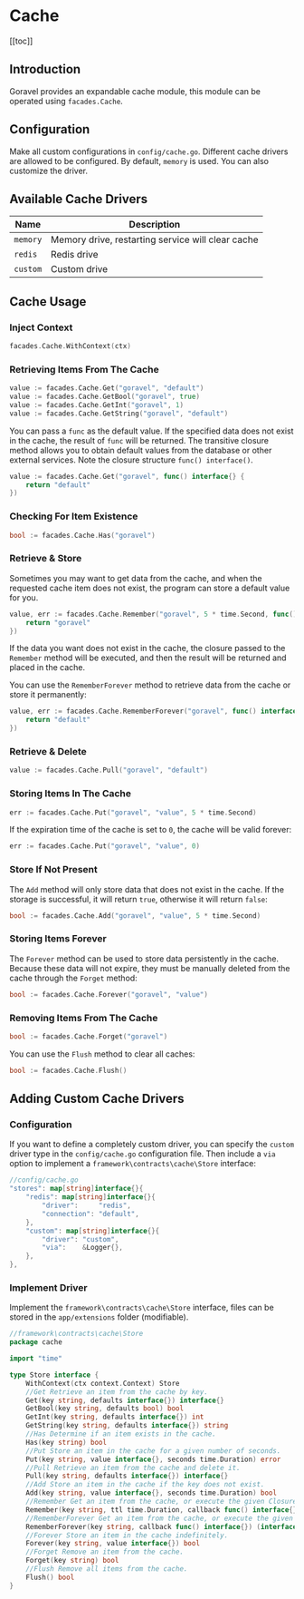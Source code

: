 # Cache

[[toc]]

## Introduction

Goravel provides an expandable cache module, this module can be operated using `facades.Cache`.

## Configuration

Make all custom configurations in `config/cache.go`. Different cache drivers are allowed to be configured. By default, `memory` is used. You can also customize the driver.

## Available Cache Drivers

| Name     | Description  |
| -------- | ------------ |
| `memory` | Memory drive, restarting service will clear cache |
| `redis`  | Redis drive  |
| `custom` | Custom drive |

## Cache Usage

### Inject Context

```go
facades.Cache.WithContext(ctx)
```

### Retrieving Items From The Cache

```go
value := facades.Cache.Get("goravel", "default")
value := facades.Cache.GetBool("goravel", true)
value := facades.Cache.GetInt("goravel", 1)
value := facades.Cache.GetString("goravel", "default")
```

You can pass a `func` as the default value. If the specified data does not exist in the cache, the result of `func` will be returned. The transitive closure method allows you to obtain default values from the database or other external services. Note the closure structure `func() interface()`.

```go
value := facades.Cache.Get("goravel", func() interface{} {
    return "default"
})
```

### Checking For Item Existence

```go
bool := facades.Cache.Has("goravel")
```

### Retrieve & Store

Sometimes you may want to get data from the cache, and when the requested cache item does not exist, the program can store a default value for you.

```go
value, err := facades.Cache.Remember("goravel", 5 * time.Second, func() interface{} {
    return "goravel"
})
```

If the data you want does not exist in the cache, the closure passed to the `Remember` method will be executed, and then the result will be returned and placed in the cache.

You can use the `RememberForever` method to retrieve data from the cache or store it permanently:

```go
value, err := facades.Cache.RememberForever("goravel", func() interface{} {
    return "default"
})
```

### Retrieve & Delete

```go
value := facades.Cache.Pull("goravel", "default")
```

### Storing Items In The Cache

```go
err := facades.Cache.Put("goravel", "value", 5 * time.Second)
```

If the expiration time of the cache is set to `0`, the cache will be valid forever:

```go
err := facades.Cache.Put("goravel", "value", 0)
```

### Store If Not Present

The `Add` method will only store data that does not exist in the cache. If the storage is successful, it will return `true`, otherwise it will return `false`:

```go
bool := facades.Cache.Add("goravel", "value", 5 * time.Second)
```

### Storing Items Forever

The `Forever` method can be used to store data persistently in the cache. Because these data will not expire, they must be manually deleted from the cache through the `Forget` method:

```go
bool := facades.Cache.Forever("goravel", "value")
```

### Removing Items From The Cache

```go
bool := facades.Cache.Forget("goravel")
```

You can use the `Flush` method to clear all caches:

```go
bool := facades.Cache.Flush()
```

## Adding Custom Cache Drivers

### Configuration

If you want to define a completely custom driver, you can specify the `custom` driver type in the `config/cache.go` configuration file.
Then include a `via` option to implement a `framework\contracts\cache\Store` interface:

```go
//config/cache.go
"stores": map[string]interface{}{
    "redis": map[string]interface{}{
        "driver":     "redis",
        "connection": "default",
    },
    "custom": map[string]interface{}{
        "driver": "custom",
        "via":    &Logger{},
    },
},
```

### Implement Driver

Implement the `framework\contracts\cache\Store` interface, files can be stored in the `app/extensions` folder (modifiable).

```go
//framework\contracts\cache\Store
package cache

import "time"

type Store interface {
    WithContext(ctx context.Context) Store
    //Get Retrieve an item from the cache by key.
    Get(key string, defaults interface{}) interface{}
    GetBool(key string, defaults bool) bool
    GetInt(key string, defaults interface{}) int
    GetString(key string, defaults interface{}) string
    //Has Determine if an item exists in the cache.
    Has(key string) bool
    //Put Store an item in the cache for a given number of seconds.
    Put(key string, value interface{}, seconds time.Duration) error
    //Pull Retrieve an item from the cache and delete it.
    Pull(key string, defaults interface{}) interface{}
    //Add Store an item in the cache if the key does not exist.
    Add(key string, value interface{}, seconds time.Duration) bool
    //Remember Get an item from the cache, or execute the given Closure and store the result.
    Remember(key string, ttl time.Duration, callback func() interface{}) (interface{}, error)
    //RememberForever Get an item from the cache, or execute the given Closure and store the result forever.
    RememberForever(key string, callback func() interface{}) (interface{}, error)
    //Forever Store an item in the cache indefinitely.
    Forever(key string, value interface{}) bool
    //Forget Remove an item from the cache.
    Forget(key string) bool
    //Flush Remove all items from the cache.
    Flush() bool
}
```

<CommentService/>